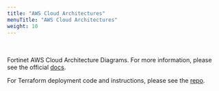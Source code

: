 ```yaml
---
title: "AWS Cloud Architectures"
menuTitle: "AWS Cloud Architectures"
weight: 10
---
```


<br><br>
Fortinet AWS Cloud Architecture Diagrams. For more information, please see the official [docs](https://docs.fortinet.com/document/fortigate-public-cloud/7.4.0/aws-administration-guide/685891/about-fortigate-vm-for-aws).

For Terraform deployment code and instructions, please see the [repo](https://github.com/fortinet/fortigate-terraform-deploy/tree/main).
